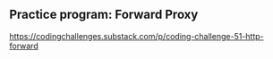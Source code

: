 ## Practice program: Forward Proxy

https://codingchallenges.substack.com/p/coding-challenge-51-http-forward